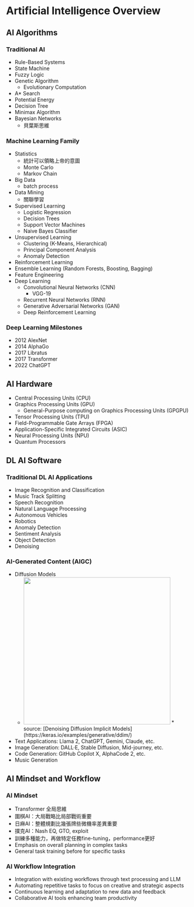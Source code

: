 
# Artificial Intelligence Overview

## AI Algorithms

### Traditional AI
- Rule-Based Systems
- State Machine
- Fuzzy Logic
- Genetic Algorithm
  - Evolutionary Computation
- A* Search
- Potential Energy
- Decision Tree
- Minimax Algorithm
- Bayesian Networks
  * 貝葉斯思維

### Machine Learning Family
- Statistics
  * 統計可以領略上帝的意圖
  * Monte Carlo
  * Markov Chain
- Big Data
  * batch process
- Data Mining
  * 關聯學習
- Supervised Learning
  - Logistic Regression
  - Decision Trees
  - Support Vector Machines
  - Naive Bayes Classifier
- Unsupervised Learning
  - Clustering (K-Means, Hierarchical)
  - Principal Component Analysis
  - Anomaly Detection
- Reinforcement Learning
- Ensemble Learning (Random Forests, Boosting, Bagging)
- Feature Engineering
- Deep Learning
  - Convolutional Neural Networks (CNN)
    * VGG-19
  - Recurrent Neural Networks (RNN)
  - Generative Adversarial Networks (GAN)
  - Deep Reinforcement Learning

### Deep Learning Milestones
- 2012 AlexNet
- 2014 AlphaGo
- 2017 Libratus
- 2017 Transformer
- 2022 ChatGPT

## AI Hardware
- Central Processing Units (CPU)
- Graphics Processing Units (GPU)
  - General-Purpose computing on Graphics Processing Units (GPGPU)
- Tensor Processing Units (TPU)
- Field-Programmable Gate Arrays (FPGA)
- Application-Specific Integrated Circuits (ASIC)
- Neural Processing Units (NPU)
- Quantum Processors

## DL AI Software

### Traditional DL AI Applications
- Image Recognition and Classification
- Music Track Splitting
- Speech Recognition
- Natural Language Processing
- Autonomous Vehicles
- Robotics
- Anomaly Detection
- Sentiment Analysis
- Object Detection
- Denoising

### AI-Generated Content (AIGC)
- Diffusion Models
  * <img src="https://i.imgur.com/kRXOGzd.gif" height="400">  
    * source: [Denoising Diffusion Implicit Models](https://keras.io/examples/generative/ddim/)
- Text Applications: Llama 2, ChatGPT, Gemini, Claude, etc.
- Image Generation: DALL·E, Stable Diffusion, Mid-journey, etc.
- Code Generation: GitHub Copilot X, AlphaCode 2, etc.
- Music Generation

## AI Mindset and Workflow

### AI Mindset
- Transformer 全局思維
- 圍棋AI：大局戰略比局部戰術重要
- 日麻AI：整體規劃比幾張牌些微機率差異重要
- 撲克AI：Nash EQ, GTO, exploit
- 訓練多種能力，再做特定任務fine-tuning，performance更好
- Emphasis on overall planning in complex tasks
- General task training before  for specific tasks

### AI Workflow Integration
- Integration with existing workflows through text processing and LLM
- Automating repetitive tasks to focus on creative and strategic aspects
- Continuous learning and adaptation to new data and feedback
- Collaborative AI tools enhancing team productivity
